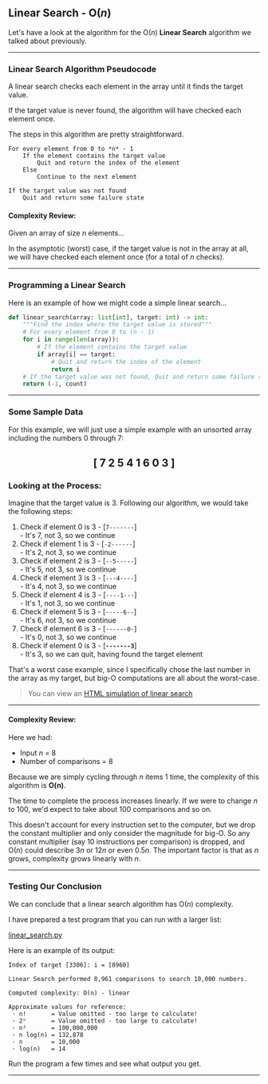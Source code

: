 ## Linear Search - O(*n*)

Let's have a look at the algorithm for the O(*n*) **Linear Search** algorithm we talked about previously.

---

### Linear Search Algorithm Pseudocode

A linear search checks each element in the array until it finds the target 
value.

If the target value is never found, the algorithm will have checked each 
element once.

The steps in this algorithm are pretty straightforward.

```pseudocode
For every element from 0 to *n* - 1
    If the element contains the target value
        Quit and return the index of the element
    Else
        Continue to the next element

If the target value was not found
    Quit and return some failure state
```

#### Complexity Review:

Given an array of size *n* elements...

In the asymptotic (worst) case, if the target value is not in the array at all, we will have checked each element once (for a total of *n* checks).

---

### Programming a Linear Search

Here is an example of how we might code a simple linear search...

```python
def linear_search(array: list[int], target: int) -> int:
    """Find the index where the target value is stored"""
    # For every element from 0 to (n - 1)
    for i in range(len(array)):
        # If the element contains the target value
        if array[i] == target:
            # Quit and return the index of the element
            return i
    # If the target value was not found, Quit and return some failure state
    return (-1, count)
```

---

### Some Sample Data

For this example, we will just use a simple example with an unsorted array including the numbers 0 through 7:

## <center>[ 7  2  5  4  1  6  0  3 ]</center>

### Looking at the Process:

Imagine that the target value is 3. Following our algorithm, we would take 
the following steps:

1. Check if element 0 is 3 - [`7-------`]  
\- It's 7, not 3, so we continue
2. Check if element 1 is 3 - [`-2------`]  
\- It's 2, not 3, so we continue
3. Check if element 2 is 3 - [`--5-----`]  
\- It's 5, not 3, so we continue
4. Check if element 3 is 3 - [`---4----`]  
\- It's 4, not 3, so we continue
5. Check if element 4 is 3 - [`----1---`]  
\- It's 1, not 3, so we continue
6. Check if element 5 is 3 - [`-----6--`]  
\- It's 6, not 3, so we continue
7. Check if element 6 is 3 - [`------0-`]  
\- It's 0, not 3, so we continue
8. Check if element 0 is 3 - [**`-------3`**]  
\- It's 3, so we can quit, having found the target element

That's a worst case example, since I specifically chose the last number in 
the array as my target, but big-O computations are all about the worst-case.

> You can view an
> [HTML simulation of linear search](./html/linear_search_animation.html)

---

#### Complexity Review:

Here we had:

* Input *n* = 8
* Number of comparisons = 8

Because we are simply cycling through *n* items 1 time, the complexity of 
this algorithm is **O(n)**.

The time to complete the process increases linearly. If we were to change *n* 
to 100, we'd expect to take about 100 comparisons and so on.

This doesn't account for every instruction set to the computer, but we drop 
the constant multiplier and only consider the magnitude for big-O. So any 
constant multiplier (say 10 instructions per comparison) is dropped, and
O(*n*) could describe 3*n* or 12*n* or even 0.5*n*. The important factor is 
that as *n* grows, complexity grows linearly with *n*.

---

### Testing Our Conclusion

We can conclude that a linear search algorithm has O(*n*) complexity.

I have prepared a test program that you can run with a larger list:

[linear_search.py](./01_linear_search.py)

Here is an example of its output:

```
Index of target [3306]: i = [8960]

Linear Search performed 8,961 comparisons to search 10,000 numbers.

Computed complexity: O(n) - linear

Approximate values for reference:
 · n!       = Value omitted - too large to calculate!
 · 2ⁿ       = Value omitted - too large to calculate!
 · n²       = 100,000,000
 · n log(n) = 132,878
 · n        = 10,000
 · log(n)   = 14
```

Run the program a few times and see what output you get.

---
